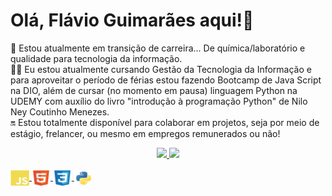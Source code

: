 # Olá, Flávio Guimarães aqui!👋

🔭 Estou atualmente em transição de carreira... De química/laboratório e qualidade para tecnologia da informação.
<br>
📖🤓 Eu estou atualmente cursando Gestão da Tecnologia da Informação e para aproveitar o período de férias estou
fazendo Bootcamp de Java Script na DIO, além de cursar (no momento em pausa) linguagem Python na UDEMY com 
auxílio do livro "introdução à programação Python" de Nilo Ney Coutinho Menezes.
<br>
🔛 Estou totalmente disponível para colaborar em projetos, seja por meio de estágio, frelancer, ou mesmo em empregos remunerados ou não! 
<div align="center">
  <a href="https://github.com/StudentTI">
  <img height="160em" src="https://github-readme-stats.vercel.app/api?username=StudentTI&show_icons=true&theme=dark&include_all_commits=true&count_private=true"/>
  <img height="160em" src="https://github-readme-stats.vercel.app/api/top-langs/?username=StudentTI&layout=compact&langs_count=7&theme=dark"/>
</div>
</div>
  <div style="display: inline_block"><br>
  <img align="center" alt="Flavio-Js" height="25" width="30" src="https://raw.githubusercontent.com/devicons/devicon/master/icons/javascript/javascript-plain.svg">
  <img align="center" alt="Flavio-HTML" height="25" width="30" src="https://raw.githubusercontent.com/devicons/devicon/master/icons/html5/html5-original.svg">
  <img align="center" alt="Flavio-CSS" height="25" width="30" src="https://raw.githubusercontent.com/devicons/devicon/master/icons/css3/css3-original.svg">
  <img align="center" alt="Flavio-Python" height="25" width="30" src="https://raw.githubusercontent.com/devicons/devicon/master/icons/python/python-original.svg">
</div>
